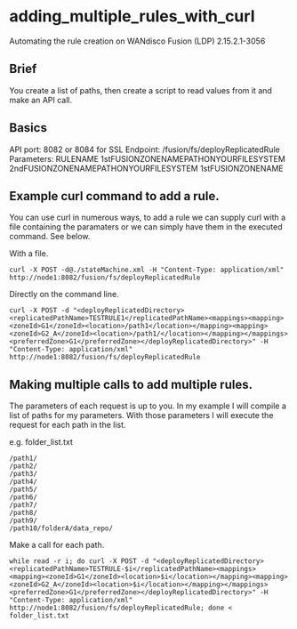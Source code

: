 # adding_multiple_rules_with_curl
Automating the rule creation on WANdisco Fusion (LDP) 2.15.2.1-3056

## Brief
You create a list of paths, then create a script to read values from it and make an API call. 

## Basics
API port: 8082 or 8084 for SSL
Endpoint: /fusion/fs/deployReplicatedRule
Parameters:
<deployReplicatedDirectory>
<replicatedPathName>RULENAME</replicatedPathName>
<mappings>
<mapping><zoneId>1stFUSIONZONENAME</zoneId><location>PATHONYOURFILESYSTEM</location></mapping>
<mapping><zoneId>2ndFUSIONZONENAME</zoneId><location>PATHONYOURFILESYSTEM</location></mapping>
</mappings>
<preferredZone>1stFUSIONZONENAME</preferredZone>
</deployReplicatedDirectory>

## Example curl command to add a rule.
You can use curl in numerous ways, to add a rule we can supply curl with a file containing the paramaters or we can simply have them in the executed command. See below. 

With a file. 
```
curl -X POST -d@./stateMachine.xml -H "Content-Type: application/xml" http://node1:8082/fusion/fs/deployReplicatedRule
```

Directly on the command line.
```
curl -X POST -d "<deployReplicatedDirectory><replicatedPathName>TESTRULE1</replicatedPathName><mappings><mapping><zoneId>G1</zoneId><location>/path1</location></mapping><mapping><zoneId>G2_A</zoneId><location>/path1/</location></mapping></mappings><preferredZone>G1</preferredZone></deployReplicatedDirectory>" -H "Content-Type: application/xml" http://node1:8082/fusion/fs/deployReplicatedRule
```

## Making multiple calls to add multiple rules. 
The parameters of each request is up to you.
In my example I will compile a list of paths for my parameters.
With those parameters I will execute the request for each path in the list. 

e.g. folder_list.txt
```
/path1/
/path2/
/path3/
/path4/
/path5/
/path6/
/path7/
/path8/
/path9/
/path10/folderA/data_repo/
```

Make a call for each path. 
```
while read -r i; do curl -X POST -d "<deployReplicatedDirectory><replicatedPathName>TESTRULE-$i</replicatedPathName><mappings><mapping><zoneId>G1</zoneId><location>$i</location></mapping><mapping><zoneId>G2_A</zoneId><location>$i</location></mapping></mappings><preferredZone>G1</preferredZone></deployReplicatedDirectory>" -H "Content-Type: application/xml" http://node1:8082/fusion/fs/deployReplicatedRule; done < folder_list.txt
```